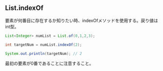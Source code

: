 ## List.indexOf

要素が何番目に存在するか知りたい時、indexOfメソッドを使用する。戻り値はint型。

```Java
List<Integer> numList = List.of(0,1,2,3);

int targetNum = numList.indexOf(2);

System.out.println(targetNum); // 2
```

最初の要素が0番であることに注意すること。
